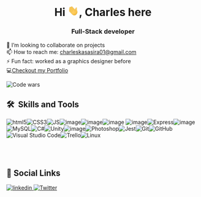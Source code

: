 <h1 align="center">Hi <img src="./assets/Hi.gif" width="29px">, Charles here</h1>
<h3 align="center">Full-Stack developer</h3>

👯 I’m looking to collaborate on projects <br />
📫 How to reach me: charleskasasira01@gmail.com <br />
⚡ Fun fact: worked as a graphics designer before <br />
💻<a href="https://kasasira.pages.dev">Checkout my Portfolio</a>

![Code wars](https://www.codewars.com/users/CharlesKasasira/badges/large)

 <h2> 🛠 &nbsp;Skills and Tools</h3>
 
 ![html5](https://user-images.githubusercontent.com/59878203/141532551-63afff11-a28f-43a8-b77b-baaf98e7790e.png)![CSS3](https://user-images.githubusercontent.com/59878203/141532802-9ee710af-d3c4-427d-b2b3-8416c36ee1cf.png)![JS](https://user-images.githubusercontent.com/59878203/141532717-81b6cf3b-b29f-46a7-8af1-3a8470c25e7b.png)![image](https://user-images.githubusercontent.com/59878203/141532878-adf17acc-e5a4-4a55-9f23-f20891610a98.png)![image](https://user-images.githubusercontent.com/59878203/141532844-277a3b2f-69ce-425e-bd9a-9f687eb48842.png)![image](https://user-images.githubusercontent.com/59878203/141533080-02cca125-ebfa-47c0-80a1-2864372b3ce2.png) ![image](https://user-images.githubusercontent.com/59878203/141532767-f76412f0-88fb-4496-8dba-7f29ec377b88.png)![Express](https://img.shields.io/badge/-Express-grey?&style=for-the-badge&logo=express&logoColor=white)![image](https://user-images.githubusercontent.com/59878203/141533024-1854dcf1-0b3d-4c74-9ea9-deda1da30fbb.png)![MySQL](https://img.shields.io/badge/-MySQL-4479A1?&style=for-the-badge&logo=mysql&logoColor=white)![C#](https://img.shields.io/badge/-C%20Sharp-white?&style=for-the-badge&logo=c%20sharp&logoColor=239120)![Unity](https://img.shields.io/badge/-Unity-000000?&style=for-the-badge&logo=unity&logoColor=white)![image](https://user-images.githubusercontent.com/59878203/141533202-d9174858-9d0a-4069-9f65-20d18907d290.png)![Photoshop](https://img.shields.io/badge/-Adobe%20Photoshop-black?&style=for-the-badge&logo=adobe%20photoshop&logoColor=31a8ff)![Jest](https://img.shields.io/badge/-Jest-C21325?&style=for-the-badge&logo=jest&logoColor=white)![Git](https://img.shields.io/badge/-Git-F05032?&style=for-the-badge&logo=git&logoColor=white)![GitHub](https://img.shields.io/badge/github-%23121011.svg?style=for-the-badge&logo=github&logoColor=white)![Visual Studio Code](https://img.shields.io/badge/Visual%20Studio%20Code-0078d7.svg?style=for-the-badge&logo=visual-studio-code&logoColor=white)![Trello](https://img.shields.io/badge/Trello-%23026AA7.svg?style=for-the-badge&logo=Trello&logoColor=white)![Linux](https://img.shields.io/badge/Linux-FCC624?style=for-the-badge&logo=linux&logoColor=black)
  
  <br/>
  

  <br />
<h2>🔗 Social Links </h2>
<p>
  <a href="http://www.linkedin.com/in/charleskasasira" target="_blank"><img src="https://cdn.jsdelivr.net/gh/devicons/devicon/icons/linkedin/linkedin-original.svg" alt='linkedin' height='30' margin='50px'> </a> 
  <a href="https://twitter.com/KasasiraC" target="_blank"><img src="https://cdn.jsdelivr.net/gh/devicons/devicon/icons/twitter/twitter-original.svg" alt='Twitter' height='30' margin='50px'></a>   
</p>
<br/>


